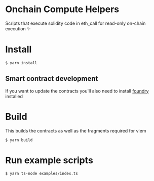 # Onchain Compute Helpers

Scripts that execute solidity code in eth_call for read-only on-chain execution ✨

# Install

```sh
$ yarn install
```

## Smart contract development

If you want to update the contracts you'll also need to install [foundry](https://book.getfoundry.sh/getting-started/installation) installed

# Build

This builds the contracts as well as the fragments required for viem

```sh
$ yarn build
```

# Run example scripts

```sh
$ yarn ts-node examples/index.ts
```

